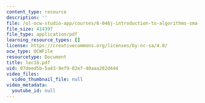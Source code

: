 ```yaml
---
content_type: resource
description: ''
file: /ol-ocw-studio-app/courses/6-046j-introduction-to-algorithms-sma-5503-fall-2005/07deed5b5a439ef982ef40aaa282d444_lec16.pdf
file_size: 414397
file_type: application/pdf
learning_resource_types: []
license: https://creativecommons.org/licenses/by-nc-sa/4.0/
ocw_type: OCWFile
resourcetype: Document
title: lec16.pdf
uid: 07deed5b-5a43-9ef9-82ef-40aaa282d444
video_files:
  video_thumbnail_file: null
video_metadata:
  youtube_id: null
---
```

